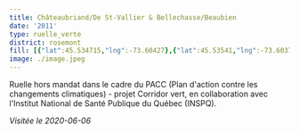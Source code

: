 ```yaml
---
title: Châteaubriand/De St-Vallier & Bellechasse/Beaubien
date: '2011'
type: ruelle_verte
district: rosemont
fill: [{"lat":45.534715,"lng":-73.60427},{"lat":45.53541,"lng":-73.603728},{"lat":45.533997,"lng":-73.600601},{"lat":45.533317,"lng":-73.601213}]
image: ./image.jpeg
---
```


Ruelle hors mandat dans le cadre du PACC (Plan d'action contre les changements climatiques) - projet Corridor vert, en collaboration avec l'Institut National de Santé Publique du Québec (INSPQ).

_Visitée le 2020-06-06_